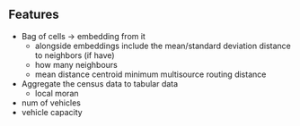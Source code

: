 ## Features
- Bag of cells -> embedding from it
    - alongside embeddings include the mean/standard deviation distance to neighbors (if have)
    - how many neighbours
    - mean distance centroid minimum multisource routing distance
- Aggregate the census data to tabular data
    - local moran
- num of vehicles
- vehicle capacity